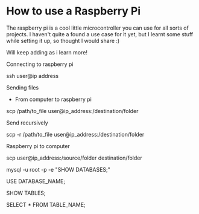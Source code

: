# How to use a Raspberry Pi

The raspberry pi is a cool little microcontroller you can use for all sorts of projects. I haven't quite a found a use case for it yet, but I learnt some stuff while setting it up, so thought I would share :)

Will keep adding as i learn more!

Connecting to raspberry pi

ssh user@ip address

Sending files

- From computer to raspberry pi

scp /path/to_file user@ip_address:/destination/folder

Send recursively

scp -r /path/to_file user@ip_address:/destination/folder

Raspberry pi to computer

scp user@ip_address:/source/folder destination/folder

mysql -u root -p -e "SHOW DATABASES;"    

USE DATABASE_NAME;

SHOW TABLES;

SELECT * FROM TABLE_NAME;


